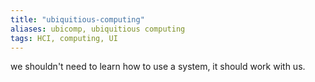 ```yaml
---
title: "ubiquitious-computing"
aliases: ubicomp, ubiquitious computing
tags: HCI, computing, UI
---
```


we shouldn't need to learn how to use a system, it should work with us.